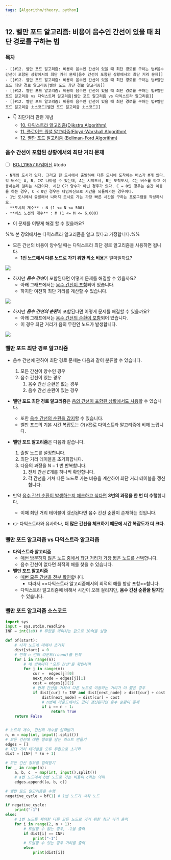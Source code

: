 ```yaml
---
tags: [Algorithm/theory, python]
---
```


## 12. 벨만 포드 알고리즘: 비용이 음수인 간선이 있을 때 최단 경로를 구하는 법

### 목차

```ad-note
- [[#12. 벨만 포드 알고리즘: 비용이 음수인 간선이 있을 때 최단 경로를 구하는 법#음수 간선이 포함된 상황에서의 최단 거리 문제|음수 간선이 포함된 상황에서의 최단 거리 문제]]
- [[#12. 벨만 포드 알고리즘: 비용이 음수인 간선이 있을 때 최단 경로를 구하는 법#벨만 포드 최단 경로 알고리즘|벨만 포드 최단 경로 알고리즘]]
- [[#12. 벨만 포드 알고리즘: 비용이 음수인 간선이 있을 때 최단 경로를 구하는 법#벨만 포드 알고리즘 vs 다익스트라 알고리즘|벨만 포드 알고리즘 vs 다익스트라 알고리즘]]
- [[#12. 벨만 포드 알고리즘: 비용이 음수인 간선이 있을 때 최단 경로를 구하는 법#벨만 포드 알고리즘 소스코드|벨만 포드 알고리즘 소스코드]]
```

- 👇 최단거리 관련 개념
	- [10. 다익스트라 알고리즘(Dijkstra Algorithm)](10.%20다익스트라%20알고리즘(Dijkstra%20Algorithm).md)
	- [11. 플로이드 워셜 알고리즘(Floyd-Warshall Algorithm)](11.%20플로이드%20워셜%20알고리즘(Floyd-Warshall%20Algorithm).md)
	- [12. 벨만 포드 알고리즘 (Bellman-Ford Algorithm)](12.%20벨만%20포드%20알고리즘%20(Bellman-Ford%20Algorithm).md)


### 음수 간선이 포함된 상황에서의 최단 거리 문제 
- [ ] [BOJ_11657 타임머신](https://www.acmicpc.net/problem/11657) #todo
```ad-question
- N개의 도시가 있다. 그리고 한 도시에서 출발하여 다른 도시에 도착하는 버스가 M개 있다. 각 버스는 A, B, C로 나타낼 수 있는데, A는 시작도시, B는 도착도시, C는 버스를 타고 이동하는데 걸리는 시간이다. 시간 C가 양수가 아닌 경우가 있다. C = 0인 경우는 순간 이동을 하는 경우, C < 0인 경우는 타임머신으로 시간을 되돌아가는 경우이다.
- 1번 도시에서 출발해서 나머지 도시로 가는 가장 빠른 시간을 구하는 프로그램을 작성하시오.
- **도시의 개수** : N (1 <= N <= 500)
- **버스 노선의 개수** : M (1 <= M <= 6,000)

```
- 이 문제를 어떻게 해결 할 수 있을까요?

%%  본 강의에서는 다익스트라 알고리즘을 알고 있다고 가정합니다.%%

- 모든 간선의 비용이 양수일 때는 다익스트라 최단 경로 알고리즘을 사용하면 됩니다. 
	- **1번 노드에서 다른 노드로 가기 위한 최소 비용**은 얼마일까요?

![](12.%20Bellman-Ford.png)


- 하지만 ***음수 간선***이 포함된다면 어떻게 문제를 해결할 수 있을까요?
	- 아래 그래프에서는 <u>음수 간선이 포함</u>되어 있습니다.
	- 하지만 여전히 최단 거리를 계산할 수 있습니다. 

![](12.%20Bellman-Ford-1.png)


- 하지만 ***음수 간선의 순환***이 포함된다면 어떻게 문제를 해결할 수 있을까요?
	- 아래 그래프에서는 <u>음수 간선의 순환이 포함</u>되어 있습니다.
	- 이 경우 최단 거리가 음의 무한인 노드가 발생합니다.

![](12.%20Bellman-Ford-2.png)

### 벨만 포드 최단 경로 알고리즘
- 음수 간선에 관하여 최단 경로 문제는 다음과 같이 분류할 수 있습니다.
	1) 모든 간선이 양수인 경우
	2) 음수 간선이 있는 경우
		1) 음수 간선 순환은 없는 경우
		2) 음수 간선 순환이 있는 경우
- **벨만 포드 최단 경로 알고리즘**은 <u>음의 간선이 포함된 상황에서도 사용</u>할 수 있습니다. 
	- 또한 <u>음수 간선의 순환을 감지</u>할 수 있습니다. 
	- 벨만 포드의 기본 시간 복잡도는 $O(VE)$로 다익스트라 알고리즘에 비해 느립니다. 

- **벨만 포드 알고리즘**은 다음과 같습니다. 
	1. 출발 노드를 설정합니다. 
	2. 최단 거리 테이블을 초기화합니다. 
	3. 다음의 과정을 $N - 1$ 번 반복합니다. 
		1. 전체 간선 $E$개를 하나씩 확인합니다. 
		2. 각 간선을 거쳐 다른 노드로 가는 비용을 계산하여 최단 거리 테이블을 갱신합니다. 
- 만약 <u>음수 간선 순환이 발생하는지 체크하고 싶다면</u> **3번의 과정을 한 번 더 수행**합니다. 
	- 이때 최단 거리 테이블이 갱신된다면 음수 간선 순환이 존재하는 것입니다. 

- 👉 다익스트라와 유사하나, **더 많은 간선을 체크하기 때문에 시간 복잡도가 더 크다.**

### 벨만 포드 알고리즘 vs 다익스트라 알고리즘
- **다익스트라 알고리즘**
	- <u>매번 방문하지 않은 노드 중에서 최단 거리가 가장 짧은 노드를 선택</u>합니다. 
	- 음수 간선이 없다면 최적의 해를 찾을 수 있습니다. 
- **벨만 포드 알고리즘**
	- <u>매번 모든 간선을 전부 확인</u>합니다.
		- 따라서 ==다익스트라 알고리즘에서의 최적의 해를 항상 포함==합니다. 
	- 다익스트라 알고리즘에 비해서 시간이 오래 걸리지만, **음수 간선 순환을 탐지**할 수 있습니다. 

### 벨만 포드 알고리즘 소스코드
```python
import sys
input = sys.stdin.readline
INF = int(1e9) # 무한을 의미하는 값으로 10억을 설정

def bf(start):
	# 시작 노드에 대해서 초기화
	dist[start] = 0
	# 전체 n 번의 라운드(round)를 반복
	for i in range(n):
		# 매 반복마다 "모든 간선"을 확인하며
		for j in range(m):
			cur =  edges[j][0]
			next_node = edges[j][1]
			cost = edges[j][2]
			# 현재 간선을 거쳐서 다른 노드로 이동하는 거리가 더 짧은 경우
			if dist[cur] != INF and dist[next_node] > dist[cur] + cost:
				dist[next_node] = dist[cur] + cost
				# n번째 라운드에서도 값이 갱신된다면 음수 순환이 존재
				if i == n - 1:
					return True
	return False


# 노드의 개수, 간선의 개수를 입력받기
n, m = map(int, input().split())
# 모든 간선에 대한 정보를 담는 리스트 만들기
edges = []
# 최단 거리 테이블을 모두 무한으로 초기화 
dist = [INF] * (n + 1)

# 모든 간선 정보를 입력받기
for _ in range(n):
	a, b, c  = map(int, input().split())
	# a번 노드에서 b번 노드로 가는 비용이 c라는 의미 
	edges.append((a, b, c))

# 벨만 포드 알고리즘을 수행
negative_cycle = bf(1) # 1번 노드가 시작 노드 

if negative_cycle:
	print("-1")
else:
	# 1번 노드를 제외한 다른 모든 노드로 가기 위한 최단 거리 출력
	for i in range(2, n + 1):
		# 도달할 수 없는 경우, -1을 출력
		if dist[i] == INF:
			print("-1")
		# 도달할 수 있는 경우 거리를 출력
		else:
			print(dist[i])
```